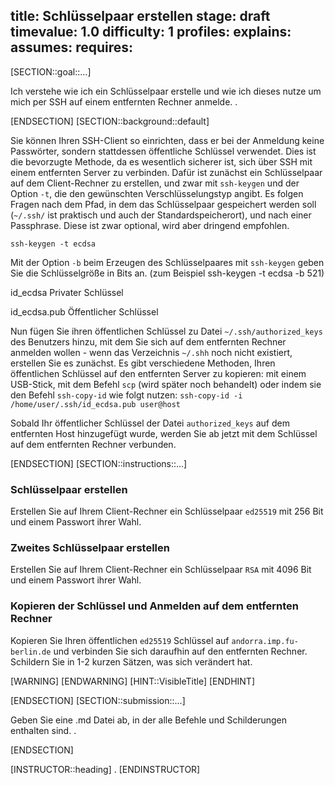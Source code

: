 title: Schlüsselpaar erstellen
stage: draft
timevalue: 1.0
difficulty: 1
profiles:
explains:
assumes:
requires:
---
[SECTION::goal::...]

Ich verstehe wie ich ein Schlüsselpaar erstelle und wie ich dieses nutze um mich per SSH auf einem entfernten Rechner anmelde.
.

[ENDSECTION]
[SECTION::background::default]

Sie können Ihren SSH-Client so einrichten, dass er bei der Anmeldung keine Passwörter, sondern stattdessen öffentliche Schlüssel verwendet. Dies ist die bevorzugte Methode, da es wesentlich sicherer ist, sich über SSH mit einem entfernten Server zu verbinden. Dafür ist zunächst ein Schlüsselpaar auf dem Client-Rechner zu erstellen, und zwar mit `ssh-keygen` und der Option `-t`, die den gewünschten Verschlüsselungstyp angibt. Es folgen Fragen nach dem Pfad, in dem das Schlüsselpaar gespeichert werden soll (`~/.ssh/` ist praktisch und auch der Standardspeicherort), und nach einer Passphrase. Diese ist zwar optional, wird aber dringend empfohlen.

`ssh-keygen -t ecdsa`

Mit der Option `-b` beim Erzeugen des Schlüsselpaares mit `ssh-keygen` geben Sie die Schlüsselgröße in Bits an. (zum Beispiel ssh-keygen -t ecdsa -b 521)

id_ecdsa
 Privater Schlüssel

id_ecdsa.pub
 Öffentlicher Schlüssel

Nun fügen Sie ihren öffentlichen Schlüssel zu Datei `~/.ssh/authorized_keys` des Benutzers hinzu, mit dem Sie sich auf dem entfernten Rechner anmelden wollen - wenn das Verzeichnis `~/.shh` noch nicht existiert, erstellen Sie es zunächst. Es gibt verschiedene Methoden, Ihren öffentlichen Schlüssel auf den entfernten Server zu kopieren: mit einem USB-Stick, mit dem Befehl `scp` (wird später noch behandelt) oder indem sie den Befehl `ssh-copy-id` wie folgt nutzen:
`ssh-copy-id -i /home/user/.ssh/id_ecdsa.pub user@host`

Sobald Ihr öffentlicher Schlüssel der Datei `authorized_keys` auf dem entfernten Host hinzugefügt wurde, werden Sie ab jetzt mit dem Schlüssel auf dem entfernten Rechner verbunden.

[ENDSECTION]
[SECTION::instructions::...]

### Schlüsselpaar erstellen

Erstellen Sie auf Ihrem Client-Rechner ein Schlüsselpaar `ed25519` mit 256 Bit und einem Passwort ihrer Wahl.

### Zweites Schlüsselpaar erstellen

Erstellen Sie auf Ihrem Client-Rechner ein Schlüsselpaar `RSA` mit 4096 Bit und einem Passwort ihrer Wahl.

### Kopieren der Schlüssel und Anmelden auf dem entfernten Rechner

Kopieren Sie Ihren öffentlichen `ed25519` Schlüssel auf `andorra.imp.fu-berlin.de` und verbinden Sie sich daraufhin auf den entfernten Rechner.
Schildern Sie in 1-2 kurzen Sätzen, was sich verändert hat.

[WARNING]
[ENDWARNING]
[HINT::VisibleTitle]
[ENDHINT]

[ENDSECTION]
[SECTION::submission::...]

Geben Sie eine .md Datei ab, in der alle Befehle und Schilderungen enthalten sind.
.

[ENDSECTION]

[INSTRUCTOR::heading]
.
[ENDINSTRUCTOR]
